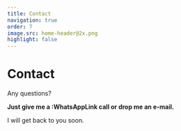 ```yaml
---
title: Contact
navigation: true
order: 7
image.src: home-header@2x.png
highlight: false
---
```

# Contact

Any questions? 

**Just give me a :WhatsAppLink call or drop me an e-mail.** 

I will get back to you soon.
